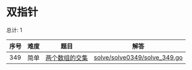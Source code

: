 # 双指针

<!--- table -->

总计: 1

| 序号 | 难度 | 题目                                                                           | 解答                                                         |
| ---- | ---- | ------------------------------------------------------------------------------ | ------------------------------------------------------------ |
| 349  | 简单 | [两个数组的交集](https://leetcode-cn.com/problems/intersection-of-two-arrays/) | [solve/solve0349/solve_349.go](solve/solve0349/solve_349.go) |
